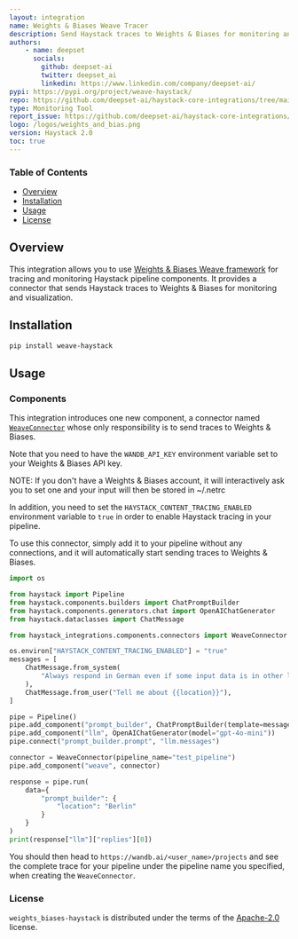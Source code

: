 ```yaml
---
layout: integration
name: Weights & Biases Weave Tracer
description: Send Haystack traces to Weights & Biases for monitoring and visualization
authors:
    - name: deepset
      socials:
        github: deepset-ai
        twitter: deepset_ai
        linkedin: https://www.linkedin.com/company/deepset-ai/
pypi: https://pypi.org/project/weave-haystack/
repo: https://github.com/deepset-ai/haystack-core-integrations/tree/main/integrations/weights_and_biases_weave
type: Monitoring Tool
report_issue: https://github.com/deepset-ai/haystack-core-integrations/issues
logo: /logos/weights_and_bias.png
version: Haystack 2.0
toc: true
---
```

### **Table of Contents**
- [Overview](#overview)
- [Installation](#installation)
- [Usage](#usage)
- [License](#license)

## Overview

This integration allows you to use [Weights & Biases Weave framework](https://wandb.ai/site/weave/) for tracing and monitoring Haystack pipeline 
components. It provides a connector that sends Haystack traces to Weights & Biases for monitoring and visualization.
 
## Installation

```bash
pip install weave-haystack
```

## Usage

### Components
This integration introduces one new component, a connector named [`WeaveConnector`](https://docs.haystack.deepset.ai/docs/weaveconnector) whose only responsibility is to send
traces to Weights & Biases.

Note that you need to have the `WANDB_API_KEY` environment variable set to your Weights & Biases API key.

NOTE: If you don't have a Weights & Biases account, it will interactively ask you to set one and your input will then 
be stored in ~/.netrc

In addition, you need to set the `HAYSTACK_CONTENT_TRACING_ENABLED` environment variable to `true` in order to
enable Haystack tracing in your pipeline.

To use this connector, simply add it to your pipeline without any connections, and it will automatically start
sending traces to Weights & Biases.


```python
import os

from haystack import Pipeline
from haystack.components.builders import ChatPromptBuilder
from haystack.components.generators.chat import OpenAIChatGenerator
from haystack.dataclasses import ChatMessage

from haystack_integrations.components.connectors import WeaveConnector

os.environ["HAYSTACK_CONTENT_TRACING_ENABLED"] = "true"
messages = [
    ChatMessage.from_system(
        "Always respond in German even if some input data is in other languages."
    ),
    ChatMessage.from_user("Tell me about {{location}}"),
]

pipe = Pipeline()
pipe.add_component("prompt_builder", ChatPromptBuilder(template=messages))
pipe.add_component("llm", OpenAIChatGenerator(model="gpt-4o-mini"))
pipe.connect("prompt_builder.prompt", "llm.messages")

connector = WeaveConnector(pipeline_name="test_pipeline")
pipe.add_component("weave", connector)

response = pipe.run(
    data={
        "prompt_builder": {
            "location": "Berlin"
        }
    }
)
print(response["llm"]["replies"][0])
```

You should then head to `https://wandb.ai/<user_name>/projects` and see the complete trace for your pipeline under
the pipeline name you specified, when creating the `WeaveConnector`.

### License

`weights_biases-haystack` is distributed under the terms of the [Apache-2.0](https://spdx.org/licenses/Apache-2.0.html) license.
